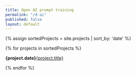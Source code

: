 ```yaml
---
title: Open AI prompt training
permalink: "/d-ai"
published: false
layout: default
---
```

{% assign sortedProjects = site.projects |  sort_by: 'date' %}

{% for projects in sortedProjects %}

<p><strong>{project.date}</strong><a href="{project.permalink}">{project.title}</a></p>
{% endfor %}
